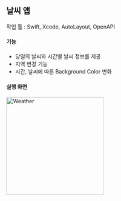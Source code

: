 ## 날씨 앱
작업 툴 : Swift, Xcode, AutoLayout, OpenAPI
#### 기능
* 당일의 날씨와 시간별 날씨 정보를 제공
* 지역 변경 기능
* 시간, 날씨에 따른 Background Color 변화
#### 실행 화면
<img width="257" alt="Weather" src="https://github.com/shimdy1013/BoxOffice/assets/79740101/39b3ed88-4b08-4b2e-8082-21a34223f16c">
